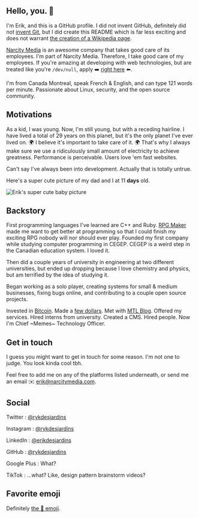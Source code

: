 Hello, you. :wave:
-----

I'm Erik, and this is a GitHub profile. I did not invent GitHub, definitely did not [invent Git](https://en.wikipedia.org/wiki/Linus_Torvalds), but I did create this README which is far less exciting and does not warrant [the creation of a Wikipedia page](https://en.wikipedia.org/wiki/Erik_Desjardins). 

[Narcity Media](https://www.narcitymedia.com/whoweare) is an awesome company that takes good care of its employees. I'm part of Narcity Media. Therefore, I take good care of my employees. If you're amazing at developing with web technologies, but are treated like you're `/dev/null`, apply :arrow_right: [right here](https://www.narcitymedia.com/careers) :arrow_left:. 

I'm from Canada Montreal, speak French & English, and can type 121 words per minute. Passionate about Linux, security, and the open source community.

## Motivations
As a kid, I was young. Now, I'm still young, but with a receding hairline. I have lived a total of 29 years on this planet, but it's the only planet I've ever lived on. 🌍 I believe it's important to take care of it. 🌍 That's why I always make sure we use a ridiculously small amount of electricity to achieve greatness. Performance is perceivable. Users love 'em fast websites.

Can't say I've always been into development. Actually that is totally untrue. 

Here's a super cute picture of my dad and I at 11 **days** old. 

![Erik's super cute baby picture](https://static.erikdesjardins.me/github/intro_img1_small.jpg) 

## Backstory
First programming languages I've learned are C++ and Ruby. [RPG Maker](https://www.rpgmakerweb.com/) made me want to get better at programming so that I could finish my exciting RPG nobody will nor should ever play. Founded my first company while studying computer programming in CEGEP. CEGEP is a weird step in the Canadian education system. I loved it.

Then did a couple years of university in engineering at two different universities, but ended up dropping because I love chemistry and physics, but am terrified by the idea of studying it. 

Began working as a solo player, creating systems for small & medium businesses, fixing bugs online, and contributing to a couple open source projects. 

Invested in [Bitcoin](https://bitcoin.org/fr/). Made a [few dollars](https://www.coindesk.com/price/bitcoin). Met with [MTL Blog](https://www.mtlblog.com/). Offered my services. Hired interns from university. Created a CMS. Hired people. Now I'm Chief ~Memes~ Technology Officer.

## Get in touch
I guess you might want to get in touch for some reason. I'm not one to judge. You look kinda cool tbh.

Feel free to add me on any of the platforms listed underneath, or send me an email ✉️ erik@narcitymedia.com.

## Social

Twitter : [@rykdesjardins](https://twitter.com/rykdesjardins)

Instagram : [@rykdesjardins](https://instagram.com/rykdesjardins)

LinkedIn : [@erikdesjardins](https://www.linkedin.com/in/erikdesjardins/)

GitHub : [@rykdesjardins](https://github.com/rykdesjardins)

Google Plus : What?

TikTok : ...what? Like, design pattern brainstorm videos?

## Favorite emoji
Definitely [the 🍞 emoji](https://www.youtube.com/watch?v=UkRoCE8J0Mc). 
